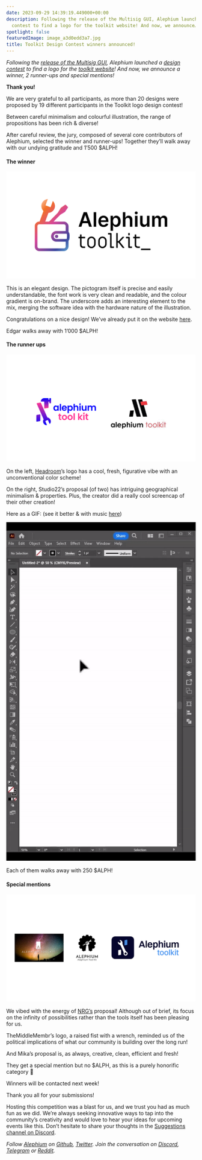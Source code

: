 ```yaml
---
date: 2023-09-29 14:39:19.449000+00:00
description: Following the release of the Multisig GUI, Alephium launched a design
  contest to find a logo for the toolkit website! And now, we announce…
spotlight: false
featuredImage: image_a3d0edd3a7.jpg
title: Toolkit Design Contest winners announced!
---
```


_Following the_ <a href="https://medium.com/@alephium/alephium-multisig-gui-is-here-4b23bec7e2f" class="markup--anchor markup--p-anchor" data-href="https://medium.com/@alephium/alephium-multisig-gui-is-here-4b23bec7e2f" target="_blank"><em>release of the Multisig GUI</em></a>_, Alephium launched a_ <a href="https://medium.com/@alephium/design-contest-a-logo-for-the-toolkit-website-f7bf7801b03c" class="markup--anchor markup--p-anchor" data-href="https://medium.com/@alephium/design-contest-a-logo-for-the-toolkit-website-f7bf7801b03c" target="_blank"><em>design contest</em></a> _to find a logo for the_ <a href="https://alephium.github.io/alephium-toolkit/" class="markup--anchor markup--p-anchor" data-href="https://alephium.github.io/alephium-toolkit/" rel="noopener" target="_blank"><em>toolkit website</em></a>_! And now, we announce a winner, 2 runner-ups and special mentions!_

**Thank you!**

We are very grateful to all participants, as more than 20 designs were proposed by 19 different participants in the Toolkit logo design contest!

Between careful minimalism and colourful illustration, the range of propositions has been rich & diverse!

After careful review, the jury, composed of several core contributors of Alephium, selected the winner and runner-ups! Together they’ll walk away with our undying gratitude and 1’500 \$ALPH!

#### **The winner**

![](image_7f9430f81c.jpg)

This is an elegant design. The pictogram itself is precise and easily understandable, the font work is very clean and readable, and the colour gradient is on-brand. The underscore adds an interesting element to the mix, merging the software idea with the hardware nature of the illustration.

Congratulations on a nice design! We’ve already put it on the website <a href="https://alephium.github.io/alephium-toolkit/" class="markup--anchor markup--p-anchor" data-href="https://alephium.github.io/alephium-toolkit/" rel="noopener" target="_blank">here</a>.

Edgar walks away with 1’000 \$ALPH!

#### **The runner ups**

![](image_586fe0bd67.jpg)

On the left, <a href="https://twitter.com/headroomcapital" class="markup--anchor markup--p-anchor" data-href="https://twitter.com/headroomcapital" rel="noopener" target="_blank">Headroom</a>’s logo has a cool, fresh, figurative vibe with an unconventional color scheme!

On the right, Studio22’s proposal (of two) has intriguing geographical minimalism & properties. Plus, the creator did a really cool screencap of their other creation!

Here as a GIF: (see it better & with music <a href="https://www.linkedin.com/feed/update/activity:7110907927535710210" class="markup--anchor markup--p-anchor" data-href="https://www.linkedin.com/feed/update/activity:7110907927535710210" rel="noopener" target="_blank">here</a>)

![](image_68c527b62e.jpg)

Each of them walks away with 250 \$ALPH!

#### **Special mentions**

![](image_b352ff15de.jpg)

We vibed with the energy of <a href="https://twitter.com/NRGResonance" class="markup--anchor markup--p-anchor" data-href="https://twitter.com/NRGResonance" rel="noopener" target="_blank">NRG’s</a> proposal! Although out of brief, its focus on the infinity of possibilities rather than the tools itself has been pleasing for us.

TheMiddleMembr’s logo, a raised fist with a wrench, reminded us of the political implications of what our community is building over the long run!

And Mika’s proposal is, as always, creative, clean, efficient and fresh!

They get a special mention but no \$ALPH, as this is a purely honorific category 🙂

Winners will be contacted next week!

Thank you all for your submissions!

Hosting this competition was a blast for us, and we trust you had as much fun as we did. We’re always seeking innovative ways to tap into the community’s creativity and would love to hear your ideas for upcoming events like this. Don’t hesitate to share your thoughts in the <a href="https://discord.gg/s82ZXRw4Dc" class="markup--anchor markup--p-anchor" data-href="https://discord.gg/s82ZXRw4Dc" rel="noopener" target="_blank">Suggestions channel on Discord</a>.

_Follow_ <a href="https://alephium.org/" class="markup--anchor markup--p-anchor" data-href="https://alephium.org/" rel="noopener" target="_blank"><em>Alephium</em></a> _on_ <a href="https://github.com/alephium/" class="markup--anchor markup--p-anchor" data-href="https://github.com/alephium/" rel="noopener" target="_blank"><em>Github</em></a>_,_ <a href="https://twitter.com/alephium" class="markup--anchor markup--p-anchor" data-href="https://twitter.com/alephium" rel="noopener" target="_blank"><em>Twitter</em></a>_. Join the conversation on_ <a href="https://alephium.org/discord" class="markup--anchor markup--p-anchor" data-href="https://alephium.org/discord" rel="noopener" target="_blank"><em>Discord</em></a>_,_ <a href="https://t.me/alephiumgroup" class="markup--anchor markup--p-anchor" data-href="https://t.me/alephiumgroup" rel="noopener" target="_blank"><em>Telegram</em></a> _or_ <a href="https://www.reddit.com/r/alephium" class="markup--anchor markup--p-anchor" data-href="https://www.reddit.com/r/alephium" rel="noopener" target="_blank"><em>Reddit</em></a>_._
